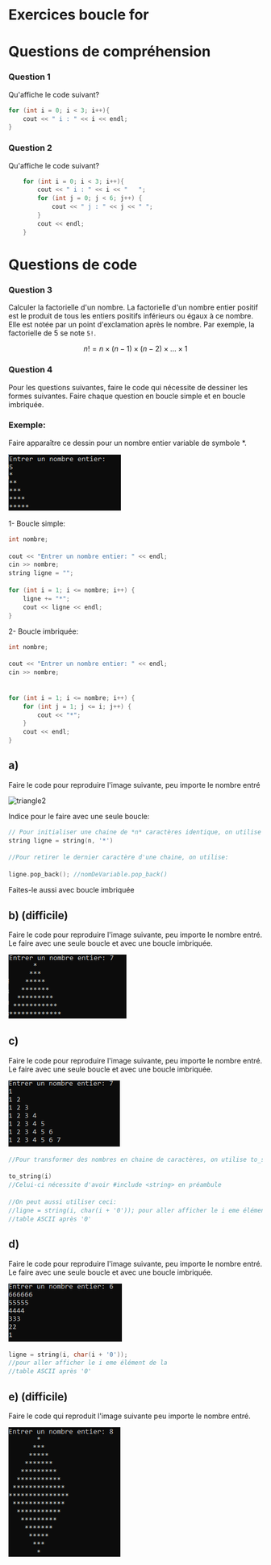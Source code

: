 # Exercices boucle for

# Questions de compréhension

### Question 1

Qu'affiche le code suivant?

```cpp
for (int i = 0; i < 3; i++){
    cout << " i : " << i << endl;
}
```

### Question 2

Qu'affiche le code suivant?

```cpp
	for (int i = 0; i < 3; i++){
		cout << " i : " << i << "   ";
		for (int j = 0; j < 6; j++)	{
			cout << " j : " << j << " ";
		}
		cout << endl;
	}
```

# Questions de code

### Question 3
Calculer la factorielle d'un nombre. La factorielle d'un nombre entier positif est le produit de tous les entiers positifs inférieurs ou égaux à ce nombre. Elle est notée par un point d'exclamation après le nombre. Par exemple, la factorielle de 5 se note `5!`.

$$
n! = n \times (n-1) \times (n-2) \times ... \times 1
$$


### Question 4 

Pour les questions suivantes, faire le code qui nécessite de dessiner les formes suivantes. Faire chaque question en boucle simple et en boucle imbriquée.

### Exemple:

Faire apparaître ce dessin pour un nombre entier variable de symbole *.

![triangle_simple](img/triangle_simple.png)

1- Boucle simple:

```cpp
int nombre;

cout << "Entrer un nombre entier: " << endl;
cin >> nombre;
string ligne = ""; 

for (int i = 1; i <= nombre; i++) {
    ligne += "*"; 
    cout << ligne << endl;
}
```

2- Boucle imbriquée:

```cpp
int nombre;

cout << "Entrer un nombre entier: " << endl;
cin >> nombre;


for (int i = 1; i <= nombre; i++) {
    for (int j = 1; j <= i; j++) {
        cout << "*";
    }
    cout << endl;
}

```

## a) 
Faire le code pour reproduire l'image suivante, peu importe le nombre entré

![triangle2](img/triangle_inversé.png)

Indice pour le faire avec une seule boucle:
```cpp
// Pour initialiser une chaine de *n* caractères identique, on utilise :
string ligne = string(n, '*')

//Pour retirer le dernier caractère d'une chaine, on utilise:

ligne.pop_back(); //nomDeVariable.pop_back()
```
Faites-le aussi avec boucle imbriquée

## b) (difficile)

Faire le code pour reproduire l'image suivante, peu importe le nombre entré. Le faire avec une seule boucle et avec une boucle imbriquée.

![triangle3](img/triangle3.png)

## c)

Faire le code pour reproduire l'image suivante, peu importe le nombre entré. Le faire avec une seule boucle et avec une boucle imbriquée.

![triangle4](img/triangle4.png)

```cpp
//Pour transformer des nombres en chaine de caractères, on utilise to_string()

to_string(i)
//Celui-ci nécessite d'avoir #include <string> en préambule

//On peut aussi utiliser ceci:
//ligne = string(i, char(i + '0')); pour aller afficher le i eme élément de la 
//table ASCII après '0'

```

## d)

Faire le code pour reproduire l'image suivante, peu importe le nombre entré. Le faire avec une seule boucle et avec une boucle imbriquée.

![triangle5](img/triangle5.png)

```cpp
ligne = string(i, char(i + '0')); 
//pour aller afficher le i eme élément de la 
//table ASCII après '0'
```

## e) (difficile)

Faire le code qui reproduit l'image suivante peu importe le nombre entré.

![losange](img/losange.png)